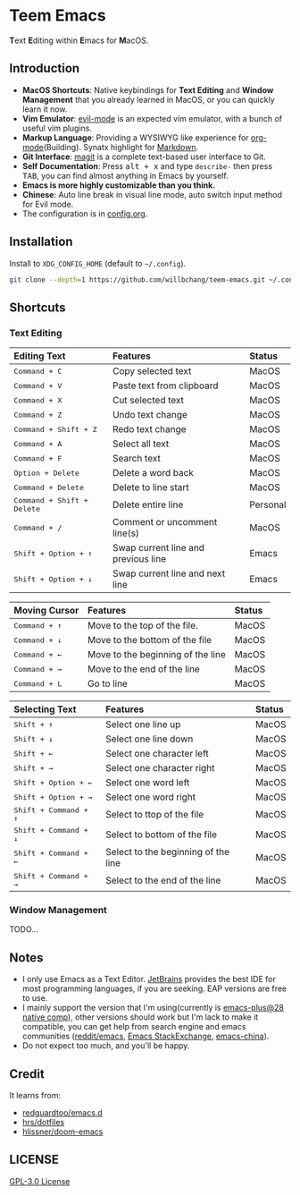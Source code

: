 # Teem Emacs

**T**ext **E**diting within **E**macs for **M**acOS.



## Introduction

- **MacOS Shortcuts**: Native keybindings for **Text Editing** and **Window Management** that you already learned in MacOS, or you can quickly learn it now.
- **Vim Emulator**: [evil-mode](https://github.com/emacs-evil/evil) is an expected vim emulator, with a bunch of useful vim plugins.
- **Markup Language**: Providing a WYSIWYG like experience for [org-mode](https://orgmode.org/)(Building). Synatx highlight for [Markdown](https://daringfireball.net/projects/markdown/).
- **Git Interface**: [magit](https://magit.vc/) is a complete text-based user interface to Git.
- **Self Documentation**: Press <kbd>alt + x</kbd> and type `describe-` then press <kbd>TAB</kbd>, you can find almost anything in Emacs by yourself.
- **Emacs is more highly customizable than you think.**
- **Chinese**: Auto line break in visual line mode, auto switch input method for Evil mode.
- The configuration is in [config.org](config.org).


## Installation

Install to `XDG_CONFIG_HOME` (default to `~/.config`).

```bash
git clone --depth=1 https://github.com/willbchang/teem-emacs.git ~/.config/emacs
```


## Shortcuts
### Text Editing

| Editing Text                        | Features                            | Status   |
|:------------------------------------|:------------------------------------|:---------|
| <kbd>Command + C</kbd>              | Copy selected text                  | MacOS    |
| <kbd>Command + V</kbd>              | Paste text from clipboard           | MacOS    |
| <kbd>Command + X</kbd>              | Cut selected text                   | MacOS    |
| <kbd>Command + Z</kbd>              | Undo text change                    | MacOS    |
| <kbd>Command + Shift + Z</kbd>      | Redo text change                    | MacOS    |
| <kbd>Command + A</kbd>              | Select all text                     | MacOS    |
| <kbd>Command + F</kbd>              | Search text                         | MacOS    |
| <kbd>Option  + Delete</kbd>         | Delete a word back                  | MacOS    |
| <kbd>Command + Delete</kbd>         | Delete to line start                | MacOS    |
| <kbd>Command + Shift + Delete</kbd> | Delete entire line                  | Personal |
| <kbd>Command + /</kbd>              | Comment or uncomment line(s)        | MacOS    |
| <kbd>Shift + Option + ↑</kbd>       | Swap current line and previous line | Emacs    |
| <kbd>Shift + Option + ↓</kbd>       | Swap current line and next line     | Emacs    |


| Moving Cursor          | Features                          | Status |
|:-----------------------|:----------------------------------|:-------|
| <kbd>Command + ↑</kbd> | Move to the top of the file.      | MacOS  |
| <kbd>Command + ↓</kbd> | Move to the bottom of the file    | MacOS  |
| <kbd>Command + ←</kbd> | Move to the beginning of the line | MacOS  |
| <kbd>Command + →</kbd> | Move to the end of the line       | MacOS  |
| <kbd>Command + L</kbd> | Go to line                        | MacOS  |


| Selecting Text                 | Features                            | Status |
|:-------------------------------|:------------------------------------|:-------|
| <kbd>Shift + ↑</kbd>           | Select one line up                  | MacOS  |
| <kbd>Shift + ↓</kbd>           | Select one line down                | MacOS  |
| <kbd>Shift + ←</kbd>           | Select one character left           | MacOS  |
| <kbd>Shift + →</kbd>           | Select one character right          | MacOS  |
| <kbd>Shift + Option + ←</kbd>  | Select one word left                | MacOS  |
| <kbd>Shift + Option + →</kbd>  | Select one word right               | MacOS  |
| <kbd>Shift + Command + ↑</kbd> | Select to ttop of the file          | MacOS  |
| <kbd>Shift + Command + ↓</kbd> | Select to bottom of the file        | MacOS  |
| <kbd>Shift + Command + ←</kbd> | Select to the beginning of the line | MacOS  |
| <kbd>Shift + Command + →</kbd> | Select to the end of the line       | MacOS  |

### Window Management
TODO...

## Notes
- I only use Emacs as a Text Editor. [JetBrains](https://www.jetbrains.com/products/) provides the best IDE for most programming languages, if you are seeking. EAP versions are free to use.
- I mainly support the version that I'm using(currently is [emacs-plus@28 native comp](https://github.com/d12frosted/homebrew-emacs-plus)), other versions should work but I'm lack to make it compatible, you can get help from search engine and emacs communities ([reddit/emacs](https://www.reddit.com/r/emacs/), [Emacs StackExchange](https://emacs.stackexchange.com/), [emacs-china](https://emacs-china.org/)).
- Do not expect too much, and you'll be happy.

## Credit

It learns from:
- [redguardtoo/emacs.d](https://github.com/redguardtoo/emacs.d)
- [hrs/dotfiles](https://github.com/hrs/dotfiles)
- [hlissner/doom-emacs](https://github.com/hlissner/doom-emacs)


## LICENSE

[GPL-3.0 License](./LICENSE)
